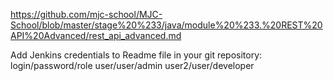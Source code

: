 https://github.com/mjc-school/MJC-School/blob/master/stage%20%233/java/module%20%233.%20REST%20API%20Advanced/rest_api_advanced.md


Add Jenkins credentials to Readme file in your git repository:
login/password/role
user/user/admin
user2/user/developer
